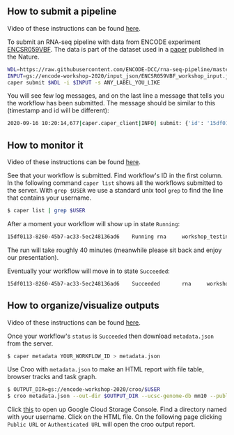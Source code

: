 ## How to submit a pipeline

Video of these instructions can be found [here](https://drive.google.com/file/d/1jXdqKlLdWXNf67yy5GtJbWSkEhBpNtOG/view).

To submit an RNA-seq pipeline with data from ENCODE experiment [ENCSR059VBF](https://www.encodeproject.org/experiments/ENCSR059VBF/). The data is part of the dataset used in a [paper](https://www.nature.com/articles/s41586-020-2536-x) published in the Nature.
```bash
WDL=https://raw.githubusercontent.com/ENCODE-DCC/rna-seq-pipeline/master/rna-seq-pipeline.wdl
INPUT=gs://encode-workshop-2020/input_json/ENCSR059VBF_workshop_input.json
caper submit $WDL -i $INPUT -s ANY_LABEL_YOU_LIKE
```

You will see few log messages, and on the last line a message that tells you the workflow has been submitted. The message should be similar to this (timestamp and id will be different):
```bash
2020-09-16 10:20:14,677|caper.caper_client|INFO| submit: {'id': '15df0113-8260-45b7-ac33-5ec248136ad6', 'status': 'Submitted'}
```

## How to monitor it

Video of these instructions can be found [here](https://drive.google.com/file/d/1_AkNthqUHpaLOs5hDtPm7B0Yx6iNDfFp/view).

See that  your workflow is submitted. Find workflow's ID in the first column. In the following command `caper list` shows all the workflows submitted to the server. With `grep $USER` we use a standard unix tool `grep` to find the line that contains your username.
```bash
$ caper list | grep $USER
```

After a moment your workflow will show up in state `Running`:
```bash
15df0113-8260-45b7-ac33-5ec248136ad6    Running rna     workshop_testing_otto   otaljo_gmail_com        None    2020-09-16T10:20:14.673Z
```

The run will take roughly 40 minutes (meanwhile please sit back and enjoy our presentation).

Eventually your workflow will move in to state `Succeeded`:
```bash
15df0113-8260-45b7-ac33-5ec248136ad6    Succeeded       rna     workshop_testing_otto   otaljo_gmail_com        None    2020-09-16T10:20:14.673Z
```

## How to organize/visualize outputs

Video of these instructions can be found [here](https://drive.google.com/file/d/1Jfm55PMhnZTm70H2c-lxEJ9KlMecipja/view?usp=sharing).

Once your workflow's `status` is `Succeeded` then download `metadata.json` from the server.
```bash
$ caper metadata YOUR_WORKFLOW_ID > metadata.json
```

Use Croo with `metadata.json` to make an HTML report with file table, browser tracks and task graph.
```bash
$ OUTPUT_DIR=gs://encode-workshop-2020/croo/$USER
$ croo metadata.json --out-dir $OUTPUT_DIR --ucsc-genome-db mm10 --public-gcs
```

Click [this](https://console.cloud.google.com/storage/browser/encode-workshop-2020/croo?project=encode-workshop) to open up Google Cloud Storage Console. Find a directory named with your username. Click on the HTML file. On the following page clicking `Public URL` or `Authenticated URL` will open the croo output report.

